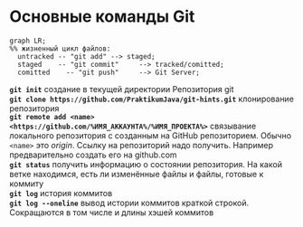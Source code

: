 # Основные команды Git<br>

```mermaid
graph LR;
%% жизненный цикл файлов: 
  untracked -- "git add" --> staged;  
  staged    -- "git commit"     --> tracked/comitted;  
  comitted    -- "git push"     --> Git Server;  
``` 

__`git init`__ создание в текущей директории Репозитория git  
__`git clone https://github.com/PraktikumJava/git-hints.git`__ клонирование репозитория  
__`git remote add <name> <https://github.com/%ИМЯ_АККАУНТА%/%ИМЯ_ПРОЕКТА%>`__ связывание локального репозитория с созданным на GitHub репозиторием. Обычно `<name>` это _origin_. Ссылку на репозиторий надо получить. Например предварительно создать его на github.com  
__`git status`__ получить информацию о состоянии репозитория. На какой ветке находимся, есть ли изменённые файлы и файлы, готовые к коммиту  
__`git log`__ история коммитов  
__`git log --oneline`__ вывод истории коммитов краткой строкой. Сокращаются в том числе и длины хэшей коммитов  
 

